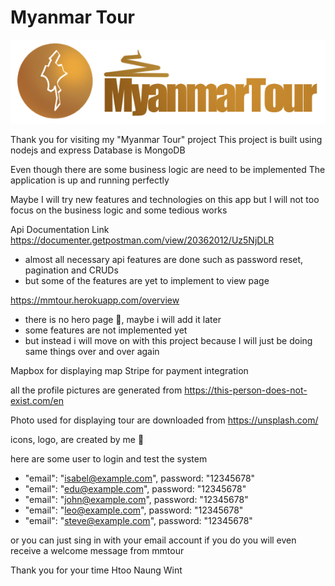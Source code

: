 # Myanmar Tour

![](static/img/logo-long-text-white-highlight.png)

Thank you for visiting my "Myanmar Tour" project
This project is built using nodejs and express
Database is MongoDB

Even though there are some business logic are need to be implemented
The application is up and running perfectly

Maybe I will try new features and technologies on this app
but I will not too focus on the business logic and some tedious works

Api Documentation Link
https://documenter.getpostman.com/view/20362012/Uz5NjDLR

- almost all necessary api features are done such as password reset, pagination and CRUDs
- but some of the features are yet to implement to view page

https://mmtour.herokuapp.com/overview

- there is no hero page 🫤, maybe i will add it later
- some features are not implemented yet
- but instead i will move on with this project because I will just be doing same things over and over again

Mapbox for displaying map
Stripe for payment integration

all the profile pictures are generated from
https://this-person-does-not-exist.com/en

Photo used for displaying tour are downloaded from
https://unsplash.com/

icons, logo, are created by me 🥸

here are some user to login and test the system

- "email": "isabel@example.com", password: "12345678"
- "email": "edu@example.com", password: "12345678"
- "email": "john@example.com", password: "12345678"
- "email": "leo@example.com", password: "12345678"
- "email": "steve@example.com", password: "12345678"

or you can just sing in with your email account
if you do you will even receive a welcome message from mmtour

Thank you for your time
Htoo Naung Wint
